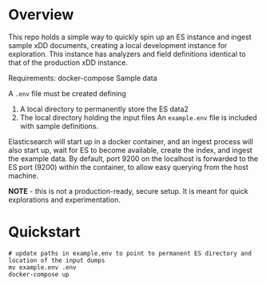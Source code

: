 # Overview
This repo holds a simple way to quickly spin up an ES instance and ingest sample
xDD documents, creating a local development instance for exploration. This instance
has analyzers and field definitions identical to that of the production xDD instance.

Requirements:
docker-compose
Sample data

A `.env` file must be created defining 
1. A local directory to permanently store the ES data2
2. The local directory holding the input files
An `example.env` file is included with sample definitions.

Elasticsearch will start up in a docker container, and an ingest process will
also start up, wait for ES to become available, create the index, and ingest
the example data. By default, port 9200 on the localhost is forwarded to the ES
port (9200) within the container, to allow easy querying from the host machine.

**NOTE** - this is not a production-ready, secure setup. It is meant for quick
explorations and experimentation.

# Quickstart
```
# update paths in example.env to point to permanent ES directory and location of the input dumps
mv example.env .env
docker-compose up
```
